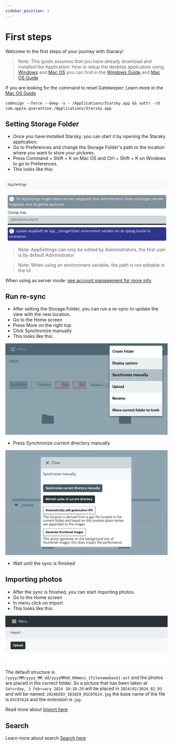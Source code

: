 ```yaml
---
sidebar_position: 3
---
```


# First steps

Welcome to the first steps of your journey with Starsky!

> Note: This guide assumes that you have already download and installed the Application: How to setup the desktop application using [Windows](../getting-started/desktop/desktop-windows.md) and [Mac OS](../getting-started/desktop/desktop-macos.md) you can find in the [Windows Guide](../getting-started/desktop/desktop-windows.md) and [Mac OS Guide](../getting-started/desktop/desktop-macos.md)

If you are looking for the command to reset Gatekeeper: Learn more in the [Mac OS Guide](../getting-started/desktop/desktop-macos.md)
```
codesign --force --deep -s - /Applications/Starsky.app && xattr -rd com.apple.quarantine /Applications/Starsky.app
```

## Setting Storage Folder

-   Once you have installed Starsky, you can start it by opening the Starsky application.
-   Go to Preferences and change the Storage Folder's path to the location where you want to store
    your pictures.
-   Press Command + Shift + K on Mac OS and Ctrl + Shift + K on Windows to go to Preferences.
-   This looks like this:

![Storage Folder Assets](../assets/getting-started-first-steps-storage-folder.jpg)

> Note: AppSettings can only be edited by Administrators, the first user is by default Administrator

> Note: When using an environment variable, the path is not editable in the UI

When using as server mode: [see account management for more info](../features/accountmanagement.md)

## Run re-sync

-   After setting the Storage Folder, you can run a re-sync to update the view with the new location.
-   Go to the Home screen
-   Press More on the right top
-   Click Synchronize manually
-   This looks like this:

![Manual Sync](../assets/getting-started-first-steps-manual-sync.jpg)

-   Press Synchronize current directory manually

![Manual Sync](../assets/getting-started-first-steps-manual-sync-2.jpg)

-   Wait until the sync is finished

## Importing photos

-   After the sync is finished, you can start importing photos.
-   Go to the Home screen
-   In menu click on Import
-   This looks like this:

![Import](../assets/getting-started-first-steps-import.jpg)

The default structure is `/yyyy/MM/yyyy_MM_dd/yyyyMMdd_HHmmss_{filenamebase}.ext` and the photos are
placed in the correct folder.
So a picture that has been taken at `Saturday, 3 February 2024 10:10:29` will be placed
in `2024/02/2024_02_03` and will be named: `20240203_101029_DSC07624.jpg` the base name of the file
is `DSC07624` and the extension is `jpg`.

Read more about [Import here](../features/import.md)

## Search

Learn more about search [Search here](../features/search.md)

